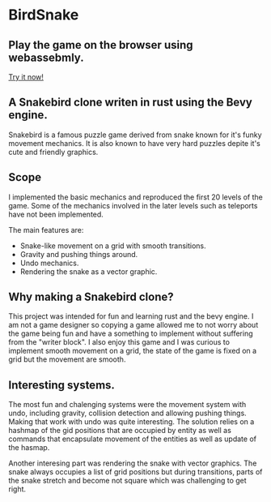 # BirdSnake

## Play the game on the browser using webassebmly.

[Try it now!](https://oliver-rust.itch.io/bird-snake)

## A Snakebird clone writen in rust using the Bevy engine.

Snakebird is a famous puzzle game derived from snake known for it's funky movement mechanics. It is also known to have very hard puzzles depite it's cute and friendly graphics.

## Scope

I implemented the basic mechanics and reproduced the first 20 levels of the game. Some of the mechanics involved in the later levels such as teleports have not been implemented.

The main features are:

* Snake-like movement on a grid with smooth transitions.
* Gravity and pushing things around.
* Undo mechanics.
* Rendering the snake as a vector graphic.

## Why making a Snakebird clone?

This project was intended for fun and learning rust and the bevy engine. I am not a game designer so copying a game allowed me to not worry about the game being fun and have a something to implement without suffering from the "writer block".
I also enjoy this game and I was curious to implement smooth movement on a grid, the state of the game is fixed on a grid but the movement are smooth.

## Interesting systems.

The most fun and chalenging systems were the movement system with undo, including gravity, collision detection and allowing pushing things. Making that work with undo was quite interesting. The solution relies on a hashmap of the gid positions that are occupied by entity as well as commands that encapsulate movement of the entities as well as update of the hasmap.

Another interesing part was rendering the snake with vector graphics. The snake always occupies a list of grid positions but during transitions, parts of the snake stretch and become not square which was challenging to get right.